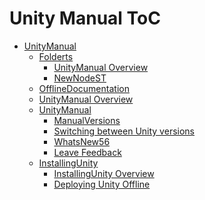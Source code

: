 Unity Manual ToC
================
 - [UnityManual]()
	 - [Folderts]()
		 - [UnityManual Overview](UnityManual.md)
		 - [NewNodeST](NewNodeST.md)
	 - [OfflineDocumentation](OfflineDocumentation.md)
	 - [UnityManual Overview](UnityManual_1.md)
	 - [UnityManual]()
		 - [ManualVersions](ManualVersions.md)
		 - [Switching between Unity versions](SwitchingDocumentationVersions.md)
		 - [WhatsNew56](WhatsNew56.md)
		 - [Leave Feedback](LeaveFeedback.md)
	 - [InstallingUnity]()
		 - [InstallingUnity Overview](InstallingUnity.md)
		 - [Deploying Unity Offline](DeployingUnityOffline.md)

